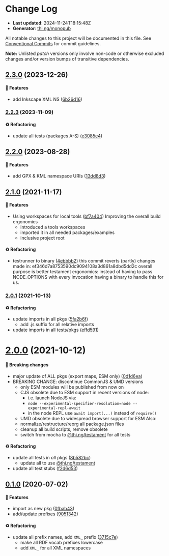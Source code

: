 # Change Log

- **Last updated**: 2024-11-24T18:15:48Z
- **Generator**: [thi.ng/monopub](https://thi.ng/monopub)

All notable changes to this project will be documented in this file.
See [Conventional Commits](https://conventionalcommits.org/) for commit guidelines.

**Note:** Unlisted _patch_ versions only involve non-code or otherwise excluded changes
and/or version bumps of transitive dependencies.

## [2.3.0](https://github.com/thi-ng/umbrella/tree/@thi.ng/prefixes@2.3.0) (2023-12-26)

#### 🚀 Features

- add Inkscape XML NS ([6b26d16](https://github.com/thi-ng/umbrella/commit/6b26d16))

### [2.2.3](https://github.com/thi-ng/umbrella/tree/@thi.ng/prefixes@2.2.3) (2023-11-09)

#### ♻️ Refactoring

- update all tests (packages A-S) ([e3085e4](https://github.com/thi-ng/umbrella/commit/e3085e4))

## [2.2.0](https://github.com/thi-ng/umbrella/tree/@thi.ng/prefixes@2.2.0) (2023-08-28)

#### 🚀 Features

- add GPX & KML namespace URIs ([13dd8d3](https://github.com/thi-ng/umbrella/commit/13dd8d3))

## [2.1.0](https://github.com/thi-ng/umbrella/tree/@thi.ng/prefixes@2.1.0) (2021-11-17)

#### 🚀 Features

- Using workspaces for local tools ([bf7a404](https://github.com/thi-ng/umbrella/commit/bf7a404))
  Improving the overall build ergonomics
  - introduced a tools workspaces
  - imported it in all needed packages/examples
  - inclusive project root

#### ♻️ Refactoring

- testrunner to binary ([4ebbbb2](https://github.com/thi-ng/umbrella/commit/4ebbbb2))
  this commit reverts (partly) changes made in:
  ef346d7a8753590dc9094108a3d861a8dbd5dd2c
  overall purpose is better testament ergonomics:
  instead of having to pass NODE_OPTIONS with every invocation
  having a binary to handle this for us.

### [2.0.1](https://github.com/thi-ng/umbrella/tree/@thi.ng/prefixes@2.0.1) (2021-10-13)

#### ♻️ Refactoring

- update imports in all pkgs ([5fa2b6f](https://github.com/thi-ng/umbrella/commit/5fa2b6f))
  - add .js suffix for all relative imports
- update imports in all tests/pkgs ([effd591](https://github.com/thi-ng/umbrella/commit/effd591))

# [2.0.0](https://github.com/thi-ng/umbrella/tree/@thi.ng/prefixes@2.0.0) (2021-10-12)

#### 🛑 Breaking changes

- major update of ALL pkgs (export maps, ESM only) ([0d1d6ea](https://github.com/thi-ng/umbrella/commit/0d1d6ea))
- BREAKING CHANGE: discontinue CommonJS & UMD versions
  - only ESM modules will be published from now on
  - CJS obsolete due to ESM support in recent versions of node:
    - i.e. launch NodeJS via:
    - `node --experimental-specifier-resolution=node --experimental-repl-await`
    - in the node REPL use `await import(...)` instead of `require()`
  - UMD obsolete due to widespread browser support for ESM
  Also:
  - normalize/restructure/reorg all package.json files
  - cleanup all build scripts, remove obsolete
  - switch from mocha to [@thi.ng/testament](https://github.com/thi-ng/umbrella/tree/main/packages/testament) for all tests

#### ♻️ Refactoring

- update all tests in _all_ pkgs ([8b582bc](https://github.com/thi-ng/umbrella/commit/8b582bc))
  - update all to use [@thi.ng/testament](https://github.com/thi-ng/umbrella/tree/main/packages/testament)
- update all test stubs ([f2d6d53](https://github.com/thi-ng/umbrella/commit/f2d6d53))

## [0.1.0](https://github.com/thi-ng/umbrella/tree/@thi.ng/prefixes@0.1.0) (2020-07-02)

#### 🚀 Features

- import as new pkg ([0fbab43](https://github.com/thi-ng/umbrella/commit/0fbab43))
- add/update prefixes ([9051342](https://github.com/thi-ng/umbrella/commit/9051342))

#### ♻️ Refactoring

- update all prefix names, add `XML_` prefix ([3715c7e](https://github.com/thi-ng/umbrella/commit/3715c7e))
  - make all RDF vocab prefixes lowercase
  - add `XML_` for all XML namespaces

